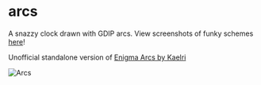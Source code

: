 arcs
====

A snazzy clock drawn with GDIP arcs. View screenshots of funky schemes [here](imgur.com/a/xKyUg)!

Unofficial standalone version of [Enigma Arcs by Kaelri](enigma.kaelri.com/downloads)

![Arcs](https://raw.github.com/NameLess-exe/arcs/master/screenshots/JRS7U.jpg)
